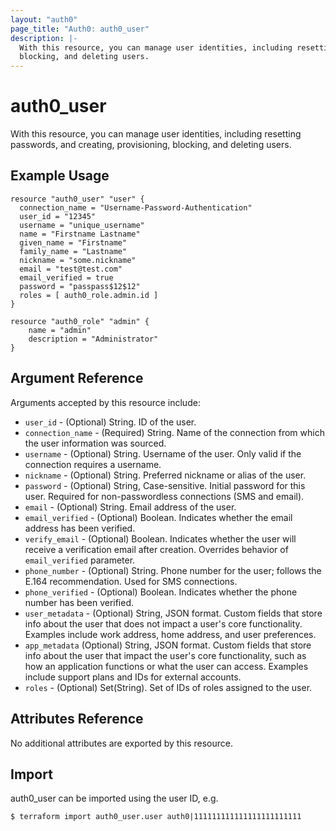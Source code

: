 ```yaml
---
layout: "auth0"
page_title: "Auth0: auth0_user"
description: |-
  With this resource, you can manage user identities, including resetting passwords, and creating, provisioning,
  blocking, and deleting users.
---
```


# auth0_user

With this resource, you can manage user identities, including resetting passwords, and creating, provisioning, blocking,
and deleting users.

## Example Usage

```hcl
resource "auth0_user" "user" {
  connection_name = "Username-Password-Authentication"
  user_id = "12345"
  username = "unique_username"
  name = "Firstname Lastname"
  given_name = "Firstname"
  family_name = "Lastname"
  nickname = "some.nickname"
  email = "test@test.com"
  email_verified = true
  password = "passpass$12$12"
  roles = [ auth0_role.admin.id ]
}

resource "auth0_role" "admin" {
	name = "admin"
	description = "Administrator"
}
```

## Argument Reference

Arguments accepted by this resource include:

* `user_id` - (Optional) String. ID of the user.
* `connection_name` - (Required) String. Name of the connection from which the user information was sourced.
* `username` - (Optional) String. Username of the user. Only valid if the connection requires a username.
* `nickname` - (Optional) String. Preferred nickname or alias of the user.
* `password` - (Optional) String, Case-sensitive. Initial password for this user. Required for non-passwordless connections (SMS and email).
* `email` - (Optional) String. Email address of the user.
* `email_verified` - (Optional) Boolean. Indicates whether the email address has been verified.
* `verify_email` - (Optional) Boolean. Indicates whether the user will receive a verification email after creation. Overrides behavior of `email_verified` parameter.
* `phone_number` - (Optional) String. Phone number for the user; follows the E.164 recommendation. Used for SMS connections. 
* `phone_verified` - (Optional) Boolean. Indicates whether the phone number has been verified.
* `user_metadata` - (Optional) String, JSON format. Custom fields that store info about the user that does not impact a user's core functionality. Examples include work address, home address, and user preferences.
* `app_metadata` (Optional) String, JSON format. Custom fields that store info about the user that impact the user's core functionality, such as how an application functions or what the user can access. Examples include support plans and IDs for external accounts.
* `roles` - (Optional) Set(String). Set of IDs of roles assigned to the user.

## Attributes Reference

No additional attributes are exported by this resource.

## Import

auth0_user can be imported using the user ID, e.g.

```shell
$ terraform import auth0_user.user auth0|111111111111111111111111
```
